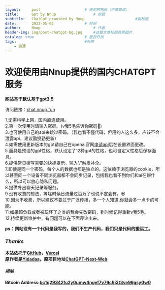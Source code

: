 ```yaml
---
layout:     post   				    # 使用的布局（不需要改）
title:      Gpt by Nnup 				# 标题 
subtitle:   ChatGpt provided by Nnup                       #副标题
date:       2023-05-03 				# 时间
author:     Nnup 						# 作者
header-img: img/post-chatgpt-bg.jpg 	#这篇文章标题背景图片
catalog: true 						# 是否归档
tags:								#标签
    - 资源
---
```

# 欢迎使用由Nnup提供的国内CHATGPT服务  

**网站基于默认基于gpt3.5**  

访问链接：[chat.nnup.fun](https://chat.nnup.fun/)  

1.无需科学上网，国内直连使用。  
2.第一次使用时请输入密码。(v我5毛告诉你密码🤑)  
3.也可使用自己的api来跳过密码。（我也看不懂代码，但用的人这么多，应该不会泄露api，建议勤换勤更新）  
4.如需使用更新版本的gpt请自己在openai官网[申请api](https://platform.openai.com/account/api-keys)后在设置界面更改。  
5.面具是预设的gpt性格，默认设定了12种gpt的性格，也可自定义性格后保存面具。  
6.提供常见撰写需要的快捷提示，输入'/'触发补全。  
7.即使是同一个密码，每个人的数据也都是独立的，这依赖于浏览器的cookie，所以甚至同一个设备不同浏览器都不会同步记录，包括我也看不到你们和ai在聊什么，所以可以放心隐私问题。   
8.提供导出聊天记录等服务。   
9.没有收费的想法，等啥时候日流量过百万了也说不定会有。😎   
10.因为不收费，所以建议不要过于广泛传播，多一个人知道,你就会多一点卡的可能。    
11.如果超负载或者被玩坏了之类的我会先改密码，到时候记得重新v我5毛。    
12.持续更新维护中，有问题可以在下面评论出来。  
  
  **ps：网站没有一个代码是我写的，我们不生产代码，我们只是代码的搬运工。**  

### ___Thanks___    
**本站依托于[GitHub](https://github.com/Nnup-wang/gpt-web)，[Vercel](https://vercel.com/nnup)  
原作者是[Yidadaa](https://github.com/Yidadaa)，原项目地址[ChatGPT-Next-Web](https://github.com/Yidadaa/ChatGPT-Next-Web)**    

#### ___捐助___   
  **Bitcoin Address:[bc1q29342fu2y0umw4ngef7v76c6j3t3ve96gsy0w0](bitcoin:bc1q29342fu2y0umw4ngef7v76c6j3t3ve96gsy0w0)**  